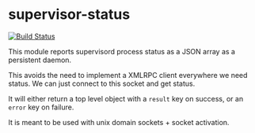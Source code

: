 # supervisor-status

[![Build Status](https://travis-ci.org/intel-hpdd/supervisor-status.svg?branch=master)](https://travis-ci.org/intel-hpdd/supervisor-status)

This module reports supervisord process status as a JSON array as a persistent daemon.

This avoids the need to implement a XMLRPC client everywhere we need status. We can just
connect to this socket and get status.

It will either return a top level object with a `result` key on success, or an `error` key
on failure.

It is meant to be used with unix domain sockets + socket activation.
